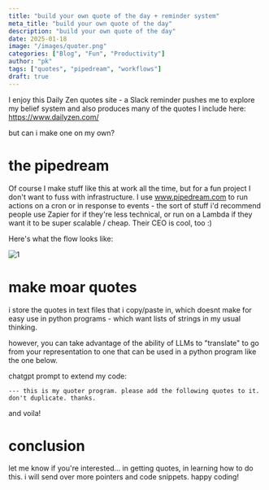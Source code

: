 ```yaml
---
title: "build your own quote of the day + reminder system"
meta_title: "build your own quote of the day"
description: "build your own quote of the day"
date: 2025-01-18
image: "/images/quoter.png"
categories: ["Blog", "Fun", "Productivity"]
author: "pk"
tags: ["quotes", "pipedream", "workflows"]
draft: true
---
```


I enjoy this Daily Zen quotes site - a Slack reminder pushes me to explore my belief system and also produces many of the quotes I include here:
https://www.dailyzen.com/

but can i make one on my own?

# the pipedream

Of course I make stuff like this at work all the time, but for a fun project I don't want to fuss with infrastructure. I use www.pipedream.com to run actions on a cron or in response to events - the sort of stuff i'd recommend people use Zapier for if they're less technical, or run on a Lambda if they want it to be super scalable / cheap. Their CEO is cool, too :)

Here's what the flow looks like:

![1](/images/quoter.png)

# make moar quotes

i store the quotes in text files that i copy/paste in, which doesnt make for easy use in python programs - which want lists of strings in my usual thinking.

however, you can take advantage of the ability of LLMs to "translate" to go from your representation to one that can be used in a python program like the one below.

chatgpt prompt to extend my code:
```
--- this is my quoter program. please add the following quotes to it. don't duplicate. thanks. 
```

and voila!


# conclusion

let me know if you're interested... in getting quotes, in learning how to do this. i will send over more pointers and code snippets. happy coding!
